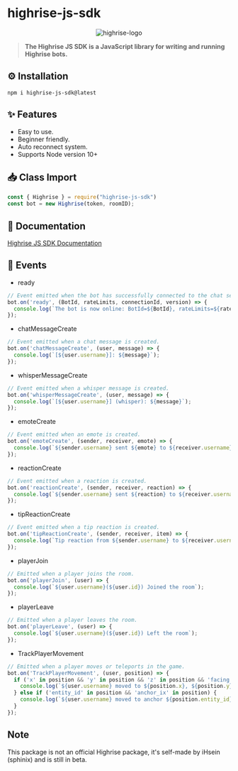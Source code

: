 # **highrise-js-sdk**
<p align="center">
  <img src="https://i.ibb.co/d0vtV49/highrise-logo.png" alt="highrise-logo" />
</p>

> **The Highrise JS SDK is a JavaScript library for writing and running Highrise bots.**

## **⚙️ Installation** 
```
npm i highrise-js-sdk@latest
```

## **✨ Features**

- Easy to use.
- Beginner friendly.
- Auto reconnect system.
- Supports Node version 10+

## **📥 Class Import**
```js
const { Highrise } = require("highrise-js-sdk")
const bot = new Highrise(token, roomID);
```
## **📘 Documentation**

[Highrise JS SDK Documentation](https://highrise-js.notion.site/Highrise-JS-Documentation-2433f19c38c640d7ae361eefd720fc57)


## **🎐 Events**
- ready
```js
// Event emitted when the bot has successfully connected to the chat server.
bot.on('ready', (BotId, rateLimits, connectionId, version) => {
  console.log(`The bot is now online: BotId=${BotId}, rateLimits=${rateLimits.client}, connectionId=${connectionId}, sdkVersion=${version}`);
});
```
- chatMessageCreate
```js
// Event emitted when a chat message is created.
bot.on('chatMessageCreate', (user, message) => {
  console.log(`[${user.username}]: ${message}`);
});
```
- whisperMessageCreate
```js
// Event emitted when a whisper message is created.
bot.on('whisperMessageCreate', (user, message) => {
  console.log(`[${user.username}] (whisper): ${message}`);
});
```
- emoteCreate
```js
// Event emitted when an emote is created.
bot.on('emoteCreate', (sender, receiver, emote) => {
  console.log(`${sender.username} sent ${emote} to ${receiver.username}`);
});
```
- reactionCreate
```js
// Event emitted when a reaction is created.
bot.on('reactionCreate', (sender, receiver, reaction) => {
  console.log(`${sender.username} sent ${reaction} to ${receiver.username}`);
});
```
- tipReactionCreate
```js
// Event emitted when a tip reaction is created.
bot.on('tipReactionCreate', (sender, receiver, item) => {
  console.log(`Tip reaction from ${sender.username} to ${receiver.username}: ${item.amount} ${item.type}`);
});
```
- playerJoin
```js
// Emitted when a player joins the room.
bot.on('playerJoin', (user) => {
  console.log(`${user.username}(${user.id}) Joined the room`);
});
```
- playerLeave
```js
// Emitted when a player leaves the room.
bot.on('playerLeave', (user) => {
  console.log(`${user.username}(${user.id}) Left the room`);
});
```
- TrackPlayerMovement
```js
// Emitted when a player moves or teleports in the game.
bot.on('TrackPlayerMovement', (user, position) => {
  if ('x' in position && 'y' in position && 'z' in position && 'facing' in position) {
    console.log(`${user.username} moved to ${position.x}, ${position.y}, ${position.z}, ${position.facing}`);
  } else if ('entity_id' in position && 'anchor_ix' in position) {
    console.log(`${user.username} moved to anchor ${position.entity_id} at index ${position.anchor_ix}`);
  }
});
```

## Note

This package is not an official Highrise package, it's self-made by iHsein (sphinix) and is still in beta.

